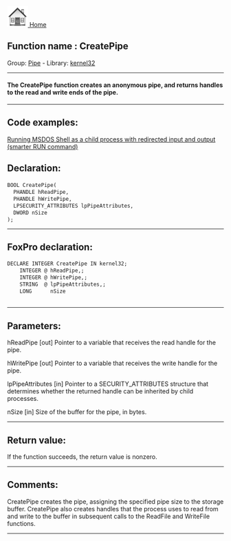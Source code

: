 [<img src="../../images/home.png"> Home ](https://github.com/VFPX/Win32API)  

## Function name : CreatePipe
Group: [Pipe](../../functions_group.md#Pipe)  -  Library: [kernel32](../../../libraries.md#kernel32)  
***  


#### The CreatePipe function creates an anonymous pipe, and returns handles to the read and write ends of the pipe.

***  


## Code examples:
[Running MSDOS Shell as a child process with redirected input and output (smarter RUN command)](../../samples/sample_477.md)  

## Declaration:
```foxpro  
BOOL CreatePipe(
  PHANDLE hReadPipe,
  PHANDLE hWritePipe,
  LPSECURITY_ATTRIBUTES lpPipeAttributes,
  DWORD nSize
);  
```  
***  


## FoxPro declaration:
```foxpro  
DECLARE INTEGER CreatePipe IN kernel32;
	INTEGER @ hReadPipe,;
	INTEGER @ hWritePipe,;
	STRING  @ lpPipeAttributes,;
	LONG      nSize
  
```  
***  


## Parameters:
hReadPipe 
[out] Pointer to a variable that receives the read handle for the pipe. 

hWritePipe 
[out] Pointer to a variable that receives the write handle for the pipe. 

lpPipeAttributes 
[in] Pointer to a SECURITY_ATTRIBUTES structure that determines whether the returned handle can be inherited by child processes.

nSize 
[in] Size of the buffer for the pipe, in bytes.  
***  


## Return value:
If the function succeeds, the return value is nonzero.
  
***  


## Comments:
CreatePipe creates the pipe, assigning the specified pipe size to the storage buffer. CreatePipe also creates handles that the process uses to read from and write to the buffer in subsequent calls to the ReadFile and WriteFile functions.  
  
***  

